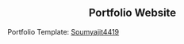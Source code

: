 <h2 align="center">
  Portfolio Website
</h2>

Portfolio Template: [Soumyajit4419](https://github.com/soumyajit4419/Portfolio)
